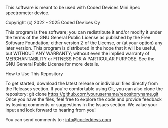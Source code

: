 This software is meant to be used with Coded Devices Mini Spec spectrometer device.

Copyright (c) 2022 - 2025 Coded Devices Oy

This program is free software; you can redistribute it and/or modify it under the terms of the GNU General Public License as published by the Free Software Foundation; either version 2 of the License, or (at your option) any later version.
This program is distributed in the hope that it will be useful, but WITHOUT ANY WARRANTY; without even the implied warranty of MERCHANTABILITY or FITNESS FOR A PARTICULAR PURPOSE. See the GNU General Public License for more details.

How to Use This Repository

To get started, download the latest release or individual files directly from the Releases section. If you're comfortable using Git, you can also clone the repository:
git clone https://github.com/yourusername/repositoryname.git
Once you have the files, feel free to explore the code and provide feedback by leaving comments or suggestions in the Issues section. We value your input and look forward to hearing from you!

You can send comments to : info@codeddevs.com
